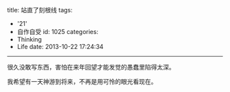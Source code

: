 title: 站直了刻根线
tags:
  - '21'
  - 自作自受
id: 1025
categories:
  - Thinking
  - Life
date: 2013-10-22 17:24:34
---

很久没敢写东西，害怕在来年回望才能发觉的愚蠢里陷得太深。

我希望有一天神游到将来，不再是用可怜的眼光看现在。
